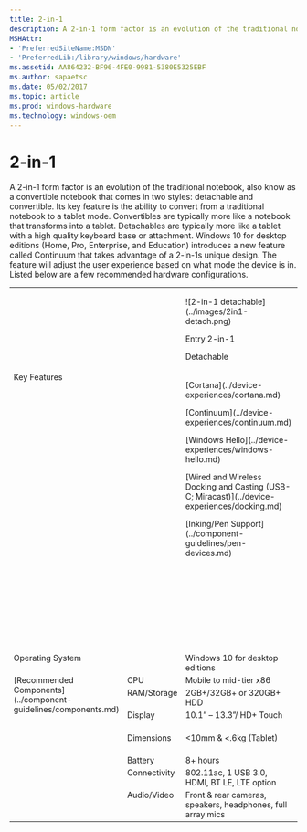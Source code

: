 ```yaml
---
title: 2-in-1
description: A 2-in-1 form factor is an evolution of the traditional notebook, also know as a convertible notebook that comes in two styles detachable and convertible. Its key feature is the ability to convert from a traditional notebook to a tablet mode.
MSHAttr:
- 'PreferredSiteName:MSDN'
- 'PreferredLib:/library/windows/hardware'
ms.assetid: AA864232-BF96-4FE0-9981-5380E5325EBF
ms.author: sapaetsc
ms.date: 05/02/2017
ms.topic: article
ms.prod: windows-hardware
ms.technology: windows-oem
---
```


# 2-in-1


A 2-in-1 form factor is an evolution of the traditional notebook, also know as a convertible notebook that comes in two styles: detachable and convertible. Its key feature is the ability to convert from a traditional notebook to a tablet mode. Convertibles are typically more like a notebook that transforms into a tablet. Detachables are typically more like a tablet with a high quality keyboard base or attachment. Windows 10 for desktop editions (Home, Pro, Enterprise, and Education) introduces a new feature called Continuum that takes advantage of a 2-in-1s unique design. The feature will adjust the user experience based on what mode the device is in. Listed below are a few recommended hardware configurations.
<table>
<tbody valign="top">
<tr>
<td colspan="2"/>
<td>
<p>
![2-in-1 detachable](../images/2in1-detach.png)
</p>
<p>
Entry 2-in-1
</p>
<p>
Detachable
</p>
</td>
<td>
<p>
![mainstream 2-in-1](../images/2in1.png)
</p>
<p>
Mainstream 2-in-1
</p>
</td>
<td>
<p>
![premium 2-in-1](../images/2in1.png)
</p>
<p>
Premium 2-in-1
</p>
</td>
</tr>
<tr>
<td colspan="2">
Key Features
</td>
<td>
<p>
[Cortana](../device-experiences/cortana.md)
</p>
<p>
[Continuum](../device-experiences/continuum.md)
</p>
<p>
[Windows Hello](../device-experiences/windows-hello.md)
</p>
<p>
[Wired and Wireless Docking and Casting (USB-C; Miracast)](../device-experiences/docking.md)
</p>
<p>
[Inking/Pen Support](../component-guidelines/pen-devices.md)
</p>
</td>
<td>
<p>
[Cortana](../device-experiences/cortana.md)
</p>
<p>
[Continuum](../device-experiences/continuum.md)
</p>
<p>
[Windows Hello](../device-experiences/windows-hello.md)
</p>
<p>
[Wired and Wireless Docking and Casting (USB-C; Miracast)](../device-experiences/docking.md)
</p>
<p>
[Inking/Pen Support](../component-guidelines/pen-devices.md)
</p>
</td>
<td>
<p>
[Cortana](../device-experiences/cortana.md)
</p>
<p>
[Continuum](../device-experiences/continuum.md)
</p>
<p>
[Windows Hello](../device-experiences/windows-hello.md)
</p>
<p>
[Long battery life (12+ hours)](../component-guidelines/battery.md)
</p>
<p>
[Wired and Wireless Docking and Casting (USB-C; Miracast)](../device-experiences/docking.md)
</p>
<p>
[Inking/Pen Support](../component-guidelines/pen-devices.md)
</p>
<p>
[Precision Touchpad](../component-guidelines/precision-touchpad-devices.md)
</p>
</td>
</tr>
<tr>
<td colspan="2">
Operating System
</td>
<td>
Windows 10 for desktop editions
</td>
<td>
Windows 10 for desktop editions
</td>
<td>
Windows 10 for desktop editions
</td>
</tr>
<tr>
<td rowspan="7">
[Recommended Components](../component-guidelines/components.md)
</td>
<td>
CPU
</td>
<td>
Mobile to mid-tier x86
</td>
<td>
Mid-range x86
</td>
<td>
Premium x86
</td>
</tr>
<tr>
<td>
RAM/Storage
</td>
<td>
2GB+/32GB+ or 320GB+ HDD
</td>
<td>
4GB+ / 32GB+ with SD slot
</td>
<td>
4-16GB / 64GB- 1TB SSD
</td>
</tr>
<tr>
<td>
Display
</td>
<td>
10.1” – 13.3”/ HD+ Touch
</td>
<td>
10.1-12.5” / FHD+
</td>
<td>
11.6”-14” / FHD-4K / Touch
</td>
</tr>
<tr>
<td>
Dimensions
</td>
<td>
&lt;10mm & &lt;.6kg (Tablet)
</td>
<td>
&lt;18mm & &lt;1.36kgs w/ keyboard
</td>
<td>
&lt;16mm & &lt;1.36kg (combined w/ keyboard)
</td>
</tr>
<tr>
<td>
Battery
</td>
<td>
8+ hours
</td>
<td>
8+ hours
</td>
<td>
12+ hours
</td>
</tr>
<tr>
<td>
Connectivity
</td>
<td>
802.11ac, 1 USB 3.0, HDMI, BT LE, LTE option
</td>
<td>
802.11ac, USB 3.0, HDMI, BT LE, NFC, LTE option
</td>
<td>
802.11ac, 2+ USB 3.x, BT LE, LTE option
</td>
</tr>
<tr>
<td>
Audio/Video
</td>
<td>
Front & rear cameras, speakers, headphones, full array mics
</td>
<td>
Front & rear cameras, speakers, headphones, full array mics
</td>
<td>
Stereo Speaker, full array microphones, HD Webcam
</td>
</tr>
</tbody>
</table>

 

 






